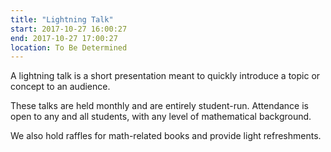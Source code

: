 ```yaml
---
title: "Lightning Talk"
start: 2017-10-27 16:00:27
end: 2017-10-27 17:00:27
location: To Be Determined
---
```


A lightning talk is a short presentation meant to quickly 
introduce a topic or concept to an audience.

These talks are held monthly and are entirely student-run. 
Attendance is open to any and all students, with any level 
of mathematical background.

We also hold raffles for math-related books and provide 
light refreshments.
